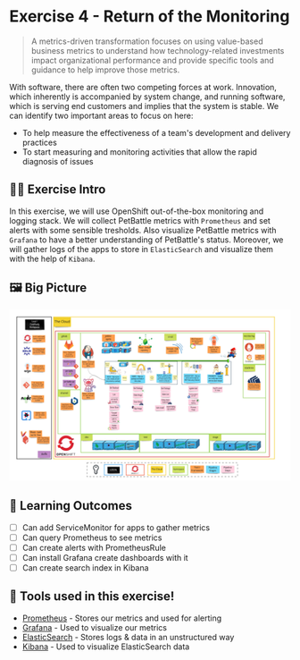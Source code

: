 # Exercise 4 - Return of the Monitoring

> A metrics-driven transformation focuses on using value-based business metrics to understand how technology-related investments impact organizational performance and provide specific tools and guidance to help improve those metrics.

With software, there are often two competing forces at work. Innovation, which inherently is accompanied by system change, and running software, which is serving end customers and implies that the system is stable. We can identify two important areas to focus on here:

- To help measure the effectiveness of a team's development and delivery
practices
- To start measuring and monitoring activities that allow the rapid diagnosis
of issues

## 👨‍🍳 Exercise Intro

In this exercise, we will use OpenShift out-of-the-box monitoring and logging stack. We will collect PetBattle metrics with `Prometheus` and set alerts with some sensible tresholds. Also visualize PetBattle metrics with `Grafana` to have a better understanding of PetBattle's status. Moreover, we will gather logs of the apps to store in `ElasticSearch` and visualize them with the help of `Kibana`.
## 🖼️ Big Picture

![big-picture-monitoring](images/big-picture-monitoring.jpg)
## 🔮 Learning Outcomes

- [ ] Can add ServiceMonitor for apps to gather metrics
- [ ] Can query Prometheus to see metrics 
- [ ] Can create alerts with PrometheusRule
- [ ] Can install Grafana create dashboards with it
- [ ] Can create search index in Kibana

## 🔨 Tools used in this exercise!

* <span style="color:blue;">[Prometheus](https://prometheus.io/)</span> - Stores our metrics and used for alerting
* <span style="color:blue;">[Grafana](https://grafana.com/)</span> - Used to visualize our metrics 
* <span style="color:blue;">[ElasticSearch](https://www.elastic.co/)</span> - Stores logs & data in an unstructured way
* <span style="color:blue;">[Kibana](https://www.elastic.co/kibana/)</span> - Used to visualize ElasticSearch data
